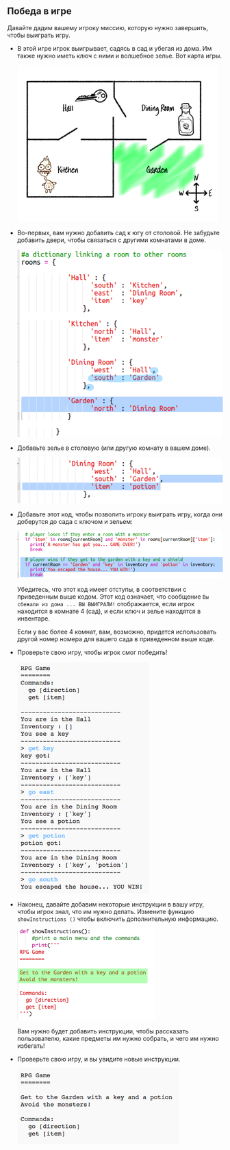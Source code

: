 ## Победа в игре

Давайте дадим вашему игроку миссию, которую нужно завершить, чтобы выиграть игру.

+ В этой игре игрок выигрывает, садясь в сад и убегая из дома. Им также нужно иметь ключ с ними и волшебное зелье. Вот карта игры.
    
    ![Скриншот](images/rpg-final-map.png)

+ Во-первых, вам нужно добавить сад к югу от столовой. Не забудьте добавить двери, чтобы связаться с другими комнатами в доме.
    
    ![Скриншот](images/rpg-garden.png)

+ Добавьте зелье в столовую (или другую комнату в вашем доме).
    
    ![Скриншот](images/rpg-potion.png)

+ Добавьте этот код, чтобы позволить игроку выиграть игру, когда они доберутся до сада с ключом и зельем:
    
    ![Скриншот](images/rpg-win-code.png)
    
    Убедитесь, что этот код имеет отступы, в соответствии с приведенным выше кодом. Этот код означает, что сообщение `Вы сбежали из дома ... ВЫ ВЫИГРАЛИ!` отображается, если игрок находится в комнате 4 (сад), и если ключ и зелье находятся в инвентаре.
    
    Если у вас более 4 комнат, вам, возможно, придется использовать другой номер номера для вашего сада в приведенном выше коде.

+ Проверьте свою игру, чтобы игрок смог победить!
    
    ![Скриншот](images/rpg-win-test.png)

+ Наконец, давайте добавим некоторые инструкции в вашу игру, чтобы игрок знал, что им нужно делать. Измените функцию `showInstructions ()` чтобы включить дополнительную информацию.
    
    ![Скриншот](images/rpg-instructions-code.png)
    
    Вам нужно будет добавить инструкции, чтобы рассказать пользователю, какие предметы им нужно собрать, и чего им нужно избегать!

+ Проверьте свою игру, и вы увидите новые инструкции.
    
    ![Скриншот](images/rpg-instructions-test.png)